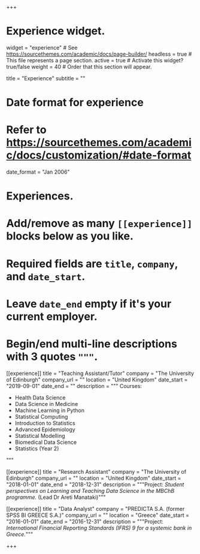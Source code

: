 +++
# Experience widget.
widget = "experience"  # See https://sourcethemes.com/academic/docs/page-builder/
headless = true  # This file represents a page section.
active = true  # Activate this widget? true/false
weight = 40  # Order that this section will appear.

title = "Experience"
subtitle = ""

# Date format for experience
#   Refer to https://sourcethemes.com/academic/docs/customization/#date-format
date_format = "Jan 2006"

# Experiences.
#   Add/remove as many `[[experience]]` blocks below as you like.
#   Required fields are `title`, `company`, and `date_start`.
#   Leave `date_end` empty if it's your current employer.
#   Begin/end multi-line descriptions with 3 quotes `"""`.
[[experience]]
  title = "Teaching Assistant/Tutor"
  company = "The University of Edinburgh"
  company_url = ""
  location = "United Kingdom"
  date_start = "2019-09-01"
  date_end = ""
  description = """
  Courses:
  
  * Health Data Science
  * Data Science in Medicine
  * Machine Learning in Python
  * Statistical Computing
  * Introduction to Statistics
  * Advanced Epidemiology
  * Statistical Modelling
  * Biomedical Data Science
  * Statistics (Year 2)

  """

[[experience]]
  title = "Research Assistant"
  company = "The University of Edinburgh"
  company_url = ""
  location = "United Kingdom"
  date_start = "2018-01-01"
  date_end = "2018-12-31"
  description = """Project: *Student perspectives on Learning and Teaching Data Science in the MBChB programme.* (Lead Dr Areti Manataki)"""
  
[[experience]]
  title = "Data Analyst"
  company = "PREDICTA S.A. (former SPSS BI GREECE S.A.)"
  company_url = ""
  location = "Greece"
  date_start = "2016-01-01"
  date_end = "2016-12-31"
  description = """Project: *International Financial Reporting Standards (IFRS) 9 for a systemic bank in Greece.*"""  

+++
